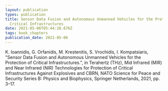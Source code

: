 ```yaml
---
layout: publication
types: publication
title: Sensor Data Fusion and Autonomous Unmanned Vehicles for the Protection of
  Critical Infrastructures
date: 2021-05-06T05:44:18.676Z
tags: book_chapters
publication_date: 2021-05-06
---
```

K. Ioannidis, G. Orfanidis, M. Krestenitis, S. Vrochidis, I. Kompatsiaris, "Sensor Data Fusion and Autonomous Unmanned Vehicles for the Protection of Critical Infrastructures.", in Terahertz (THz), Mid Infrared (MIR) and Near Infrared (NIR) Technologies for Protection of Critical Infrastructures Against Explosives and CBRN, NATO Science for Peace and Security Series B: Physics and Biophysics, Springer Netherlands, 2021, pp. 3–17.